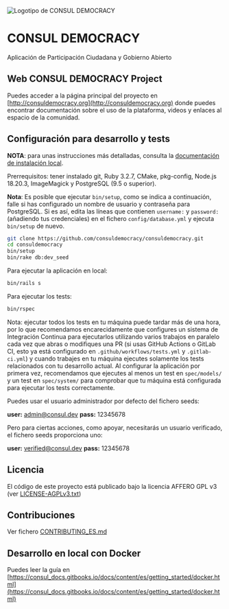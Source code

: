 ![Logotipo de CONSUL DEMOCRACY](../img/consul_logo.png)

# CONSUL DEMOCRACY

Aplicación de Participación Ciudadana y Gobierno Abierto

## Web CONSUL DEMOCRACY Project

Puedes acceder a la página principal del proyecto en [http://consuldemocracy.org](http://consuldemocracy.org) donde puedes encontrar documentación sobre el uso de la plataforma, videos y enlaces al espacio de la comunidad.

## Configuración para desarrollo y tests

**NOTA**: para unas instrucciones más detalladas, consulta la [documentación de instalación local](installation/local_installation.md).

Prerrequisitos: tener instalado git, Ruby 3.2.7, CMake, pkg-config, Node.js 18.20.3, ImageMagick y PostgreSQL (9.5 o superior).

**Nota**: Es posible que ejecutar `bin/setup`, como se indica a continuación, falle si has configurado un nombre de usuario y contraseña para PostgreSQL. Si es así, edita las líneas que contienen `username:` y `password:` (añadiendo tus credenciales) en el fichero `config/database.yml` y ejecuta `bin/setup` de nuevo.

```bash
git clone https://github.com/consuldemocracy/consuldemocracy.git
cd consuldemocracy
bin/setup
bin/rake db:dev_seed
```

Para ejecutar la aplicación en local:

```bash
bin/rails s
```

Para ejecutar los tests:

```bash
bin/rspec
```

Nota: ejecutar todos los tests en tu máquina puede tardar más de una hora, por lo que recomendamos encarecidamente que configures un sistema de Integración Continua para ejecutarlos utilizando varios trabajos en paralelo cada vez que abras o modifiques una PR (si usas GitHub Actions o GitLab CI, esto ya está configurado en `.github/workflows/tests.yml` y `.gitlab-ci.yml`) y cuando trabajes en tu máquina ejecutes solamente los tests relacionados con tu desarrollo actual. Al configurar la aplicación por primera vez, recomendamos que ejecutes al menos un test en `spec/models/` y un test en `spec/system/` para comprobar que tu máquina está configurada para ejecutar los tests correctamente.

Puedes usar el usuario administrador por defecto del fichero seeds:

 **user:** admin@consul.dev
 **pass:** 12345678

Pero para ciertas acciones, como apoyar, necesitarás un usuario verificado, el fichero seeds proporciona uno:

 **user:** verified@consul.dev
 **pass:** 12345678

## Licencia

El código de este proyecto está publicado bajo la licencia AFFERO GPL v3 (ver [LICENSE-AGPLv3.txt](open_source/license.md))

## Contribuciones

Ver fichero [CONTRIBUTING_ES.md](https://github.com/consuldemocracy/consuldemocracy/blob/master/CONTRIBUTING_ES.md)

## Desarrollo en local con Docker

Puedes leer la guía en [https://consul_docs.gitbooks.io/docs/content/es/getting_started/docker.html](https://consul_docs.gitbooks.io/docs/content/es/getting_started/docker.html)
